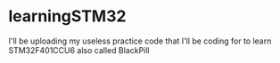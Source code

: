 # learningSTM32
I'll be uploading my useless practice code that I'll be coding for to learn STM32F401CCU6 also called BlackPill
